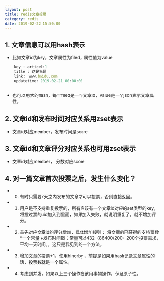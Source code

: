 ```yaml
---
layout: post
title: redis文章投票
category: redis 
date: 2019-02-22 15:50:00
---
```



## 1. 文章信息可以用hash表示

- 比如文章id为key，文章属性为filed，属性值为value
```js
	key : articel:1 
	title : 这是标题
	link： www.baidu.com
	updatetime: 2019-02-21 00:00:00
	
```
- 也可以用大的hash，每个filed是一个文章id，value是一个json表示文章属性，



## 2. 文章id和发布时间对应关系用zset表示

- 文章id对应member，发布时间是score

## 3. 文章id和文章评分对应关系也可用zset表示

- 文章id对应member， 分数对应score


## 4. 对一篇文章首次投票之后，发生什么变化？
- 0. 有时只需要7天之内发布的文章才可以投票，否则直接返回。
- 1. 用户是不支持重复投票的，所有应该有一个文章id对应的set类型的key，将投过票的uid加入到里面，如果加入失败，就说明重复了，就不增加评分。
- 2. 首先对应文章id的评分增加，具体增加规则： 将文章的已获得的支持票数*一个常量 +发布时间戳；常量可以432（86400/200）200个投票需求，平均一天时间。，这只是我见到的一个方法。
- 3. 增加文章的投票+1，使用hincrby ，前提是如果用hash记录文章属性的话，投票数就是一个属性。
- 4. 考虑到并发，如果以上三个操作应该用事物操作，保证原子性。






